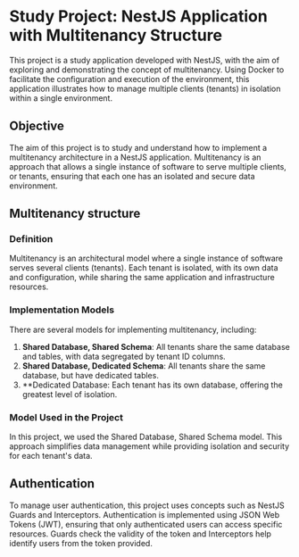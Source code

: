 # Study Project: NestJS Application with Multitenancy Structure

This project is a study application developed with NestJS, with the aim of exploring and demonstrating the concept of multitenancy. Using Docker to facilitate the configuration and execution of the environment, this application illustrates how to manage multiple clients (tenants) in isolation within a single environment.

## Objective

The aim of this project is to study and understand how to implement a multitenancy architecture in a NestJS application. Multitenancy is an approach that allows a single instance of software to serve multiple clients, or tenants, ensuring that each one has an isolated and secure data environment.

## Multitenancy structure

### Definition

Multitenancy is an architectural model where a single instance of software serves several clients (tenants). Each tenant is isolated, with its own data and configuration, while sharing the same application and infrastructure resources.

### Implementation Models

There are several models for implementing multitenancy, including:

1. **Shared Database, Shared Schema**: All tenants share the same database and tables, with data segregated by tenant ID columns.
2. **Shared Database, Dedicated Schema**: All tenants share the same database, but have dedicated tables.
3. **Dedicated Database: Each tenant has its own database, offering the greatest level of isolation.

### Model Used in the Project

In this project, we used the Shared Database, Shared Schema model. This approach simplifies data management while providing isolation and security for each tenant's data.

## Authentication

To manage user authentication, this project uses concepts such as NestJS Guards and Interceptors. Authentication is implemented using JSON Web Tokens (JWT), ensuring that only authenticated users can access specific resources. Guards check the validity of the token and Interceptors help identify users from the token provided.
